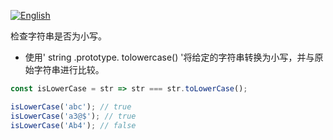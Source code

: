 
<a href="./README.md" target="_blank"><img src="https://img.shields.io/badge/-English-gray" alt="English"/></a>

检查字符串是否为小写。

- 使用' string .prototype. tolowercase() '将给定的字符串转换为小写，并与原始字符串进行比较。

```js
const isLowerCase = str => str === str.toLowerCase();
```

```js
isLowerCase('abc'); // true
isLowerCase('a3@$'); // true
isLowerCase('Ab4'); // false
```
